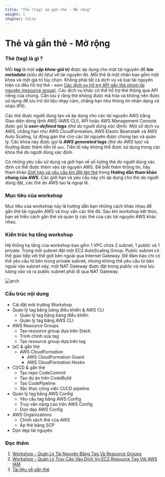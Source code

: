 ```yaml
---
title: "Thẻ (tag) và gắn thẻ - Mở rộng"
weight: 1
chapter: false
---
```


# Thẻ và gắn thẻ - Mở rộng

### Thẻ (tag) là gì ?

Mỗi **_tag_** là một **_cặp khóa-giá trị_** được áp dụng cho một tài nguyên để **_lưu metadata_** _(siêu dữ liệu)_ về tài nguyên đó. Mỗi thẻ là một nhãn bao gồm một khóa và một giá trị tùy chọn. Không phải tất cả dịch vụ và loại tài nguyên hiện có đều hỗ trợ thẻ - xem [Các dịch vụ hỗ trợ API gắn thẻ nhóm tài nguyên (resource group)](https://docs.aws.amazon.com/resourcegroupstagging/latest/APIReference/supported-services.html). Các dịch vụ khác có thể hỗ trợ thẻ thông qua API riêng của chúng. Cần lưu ý rằng thẻ không được mã hóa và không nên được sử dụng để lưu trữ dữ liệu nhạy cảm, chẳng hạn như thông tin nhận dạng cá nhân (PII).

Các thẻ được người dùng tạo và áp dụng cho các tài nguyên AWS bằng Giao diện dòng lệnh AWS (AWS CLI), API hoặc AWS Management Console được gọi là **_user-defined tags_** _(thẻ do người dùng xác định)_. Một số dịch vụ AWS, chẳng hạn như AWS CloudFormation, AWS Elastic Beanstalk và AWS Auto Scaling, tự động gán thẻ cho các tài nguyên được chúng tạo và quản lý. Các khóa này được gọi là **_AWS generated tags_** _(thẻ do AWS tạo)_ và thường được thêm tiền tố `aws`. Tiền tố này không thể được sử dụng trong các khóa thẻ do người dùng xác định.

Có những yêu cầu sử dụng và giới hạn về số lượng thẻ do người dùng xác định có thể được thêm vào tài nguyên AWS. Để biết thêm thông tin, hãy tham khảo [Giới hạn và yêu cầu khi đặt tên thẻ](https://docs.aws.amazon.com/general/latest/gr/aws_tagging.html#tag-conventions) trong **Hướng dẫn tham khảo chung của AWS**. Các giới hạn và yêu cầu này chỉ áp dụng cho thẻ do người dùng đặt, các thẻ do AWS tạo là ngoại lế.

### Mục tiêu của workshop

Mục tiêu của workshop này là hướng dẫn bạn những cách khác nhau để gắn thẻ tài nguyên AWS và truy vấn các thẻ đó. Sau khi workshop kết thúc, bạn sẽ hiểu cách gắn thẻ và quản lý các thẻ của các tài nguyên AWS khác nhau.

### Kiến trúc hạ tầng workshop

Hệ thống hạ tầng của workshop bao gồm 1 VPC chứa 2 subnet, 1 public và 1 private. Trong mỗi subnet đặt một EC2 AutoScaling Group. Public subnet có thể giao tiếp với thế giới bên ngoài qua Internet Gateway. Để đảm bảo chỉ có thể yêu cầu từ bên trong private subnet, nhưng không thể yêu cầu từ bên ngoài vào subnet này, một NAT Gateway được đặt trong public và mọi lưu lượng vào và ra public subnet phải đi qua NAT Gateway.

![arch](../images/0-home/0001-architecture.png)

### Cấu trúc nội dung
- Cài đặt môi trường Workshop
- Quản lý tag bằng bảng điều khiển & AWS CLI
    - Quản lý tag bằng bảng điều khiển
    - Quản lý tag bằng AWS CLI
- AWS Resource Groups
    - Tạo resource group dựa trên Stack
    - Trình chỉnh sửa tag
    - Tạo resource group dựa trên tag
- IaC & gắn thẻ
    - AWS CloudFormation
        - AWS CloudFormation Guard
        - AWS CloudFormation Hooks
- CI/CD & gắn thẻ
    - Tạo repo CodeCommit
    - Tạo dự án trên CodeBuild
    - Tạo CodePipeline
    - Xác thực công việc CI/CD pipeline
- Quản lý tag bằng AWS Config
    - Yêu cầu tag bằng AWS Config
    - Truy vấn nâng cao trên AWS Config
    - Dọn dẹp AWS Config
- AWS Organizations
    - Chính sách thẻ của AWS
    - Áp thẻ băng SCP
- Dọn dẹp tài nguyên

### Đọc thêm
1. [Workshop - Quản Lý Tài Nguyên Bằng Tag Và Resource Groups](https://000027.awsstudygroup.com/)
2. [Workshop - Quản Lý Truy Cập Vào Dịch Vụ EC2 Resource Tag Với AWS IAM](https://000028.awsstudygroup.com/)
3. [Tài liệu về gắn thẻ](https://docs.aws.amazon.com/whitepapers/latest/tagging-best-practices/tagging-best-practices.html)